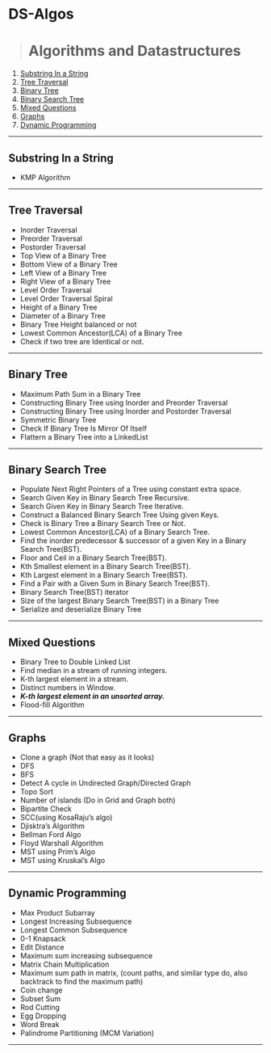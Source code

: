 # DS-Algos
> # Algorithms and Datastructures
1. [Substring In a String](#substring-in-a-string)
2. [Tree Traversal](#tree-traversal)
3. [Binary Tree](#binary-tree)
4. [Binary Search Tree](#binary-search-tree)
5. [Mixed Questions](#mixed-questions)
6. [Graphs](#graphs)
7. [Dynamic Programming](#dynamic-programming)
**********************************************************************************

## Substring In a String
- KMP Algorithm

**********************************************************************************

## Tree Traversal
- Inorder Traversal
- Preorder Traversal
- Postorder Traversal
- Top View of a Binary Tree
- Bottom View of a Binary Tree
- Left View of a Binary Tree
- Right View of a Binary Tree
- Level Order Traversal
- Level Order Traversal Spiral
- Height of a Binary Tree
- Diameter of a Binary Tree
- Binary Tree Height balanced or not
- Lowest Common Ancestor(LCA) of a Binary Tree
- Check if two tree are Identical or not.

**********************************************************************************

## Binary Tree
- Maximum Path Sum in a Binary Tree
- Constructing Binary Tree using Inorder and Preorder Traversal
- Constructing Binary Tree using Inorder and Postorder Traversal
- Symmetric Binary Tree
- Check If Binary Tree Is Mirror Of Itself
- Flattern a Binary Tree into a LinkedList

**********************************************************************************

## Binary Search Tree
- Populate Next Right Pointers of a Tree using constant extra space.
- Search Given Key in Binary Search Tree Recursive.
- Search Given Key in Binary Search Tree Iterative.
- Construct a Balanced Binary Search Tree Using given Keys.
- Check is Binary Tree a Binary Search Tree or Not.
- Lowest Common Ancestor(LCA) of a Binary Search Tree.
- Find the inorder predecessor & successor of a given Key in a Binary Search Tree(BST).
- Floor and Ceil in a Binary Search Tree(BST).
- Kth Smallest element in a Binary Search Tree(BST).
- Kth Largest element in a Binary Search Tree(BST).
- Find a Pair with a Given Sum in Binary Search Tree(BST).
- Binary Search Tree(BST) iterator
- Size of the largest Binary Search Tree(BST) in a Binary Tree
- Serialize and deserialize Binary Tree

**********************************************************************************

## Mixed Questions
- Binary Tree to Double Linked List
- Find median in a stream of running integers.
- K-th largest element in a stream.
- Distinct numbers in Window.
- ***K-th largest element in an unsorted array.***
- Flood-fill Algorithm

**********************************************************************************

## Graphs
- Clone a graph (Not that easy as it looks)
- DFS
- BFS
- Detect A cycle in Undirected Graph/Directed Graph
- Topo Sort
- Number of islands (Do in Grid and Graph both)
- Bipartite Check
- SCC(using KosaRaju’s algo)
- Djisktra’s Algorithm
- Bellman Ford Algo
- Floyd Warshall Algorithm
- MST using Prim’s Algo
- MST using Kruskal’s Algo

**********************************************************************************

## Dynamic Programming
- Max Product Subarray
- Longest Increasing Subsequence
- Longest Common Subsequence
- 0-1 Knapsack
- Edit Distance
- Maximum sum increasing subsequence
- Matrix Chain Multiplication
- Maximum sum path in matrix, (count paths, and similar type do, also backtrack to find the maximum path)
- Coin change
- Subset Sum
- Rod Cutting
- Egg Dropping
- Word Break
- Palindrome Partitioning (MCM Variation)

**********************************************************************************
